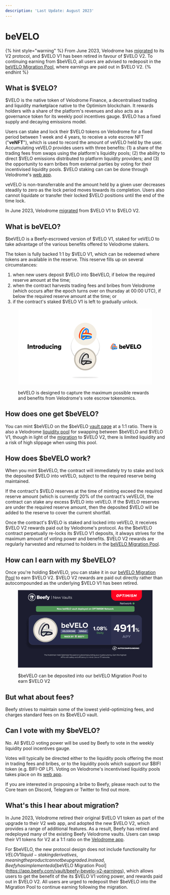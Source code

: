 ```yaml
---
description: 'Last Update: August 2023'
---
```


# beVELO

{% hint style="warning" %}
From June 2023, Velodrome has [migrated](bevelo.md#whats-this-i-hear-about-migration) to its V2 protocol, and $VELO V1 has been retired in favour of $VELO V2. To continuing earning from $beVELO, all users are advised to redeposit in the [beVELO Migration Pool](https://app.beefy.com/vault/beefy-bevelo-v2-earnings), where earnings are paid out in $VELO V2.
{% endhint %}

## What is $VELO?

$VELO is the native token of Velodrome Finance, a decentralised trading and liquidity marketplace native to the Optimism blockchain. It rewards holders with a share of the platform's revenues and also acts as a governance token for its weekly pool incentives gauge. $VELO has a fixed supply and decaying emissions model.

Users can stake and lock their $VELO tokens on Velodrome for a fixed period between 1 week and 4 years, to receive a vote escrow NFT ("**veNFT**"), which is used to record the amount of veVELO held by the user. Accumulating veVELO provides users with three benefits: (1) a share of the trading fees from swaps using the platform's liquidity pools; (2) the ability to direct $VELO emissions distributed to platform liquidity providers; and (3) the opportunity to earn bribes from external parties by voting for their incentivised liquidity pools. $VELO staking can can be done through Velodrome's [web app](https://velodrome.finance/).

veVELO is non-transferrable and the amount held by a given user decreases steadily to zero as the lock period moves towards its completion. Users also cannot liquidate or transfer their locked $VELO positions until the end of the time lock.

In June 2023, Velodrome [migrated](bevelo.md#whats-this-i-hear-about-migration) from $VELO V1 to $VELO V2.

## What is beVELO?

$beVELO is a Beefy-escrowed version of $VELO V1, staked for veVELO to take advantage of the various benefits offered to Velodrome stakers.

The token is fully backed 1:1 by $VELO V1, which can be redeemed where tokens are available in the reserve. This reserve fills up on several circumstances:

1. when new users deposit $VELO into $beVELO, if below the required reserve amount at the time;&#x20;
2. when the contract harvests trading fees and bribes from Velodrome (which occurs after the epoch turns over on thursday at 00:00 UTC), if below the required reserve amount at the time; or
3. if the contract's staked $VELO V1 is left to gradually unlock.

<figure><img src="../../.gitbook/assets/bevelo_poster-1.png" alt=""><figcaption><p>beVELO is designed to capture the maximum possible rewards and benefits from Velodrome's vote escrow tokenomics.</p></figcaption></figure>

## How does one get $beVELO?

You can mint $beVELO on the $beVELO [vault page](https://app.beefy.finance/vault/beefy-bevelo) at a 1:1 ratio. There is also a Velodrome [liquidity pool](https://optimistic.etherscan.io/address/0xC6c7B143295b2920DA41369e9627245FaB8c1CcE) for swapping between $beVELO and $VELO V1, though in light of the [migration](bevelo.md#whats-this-i-hear-about-migration) to $VELO V2, there is limited liquidity and a risk of high slippage when using this pool.

## How does $beVELO work?

When you mint $beVELO, the contract will immediately try to stake and lock the deposited $VELO into veVELO, subject to the required reserve being maintained.

If the contract's $VELO reserves at the time of minting exceed the required reserve amount (which is currently 20% of the contract's veVELO), the contract can stake any excess $VELO into veVELO. If the $VELO reserves are under the required reserve amount, then the deposited $VELO will be added to the reserve to cover the current shortfall.

Once the contract's $VELO is staked and locked into veVELO, it receives $VELO V2 rewards paid out by Velodrome's protocol. As the $beVELO contract perpetually re-locks its $VELO V1 deposits, it always strives for the maximum amount of voting power and benefits. $VELO V2 rewards are regularly harvested and returned to holders in the [beVELO Migration Pool](https://app.beefy.com/vault/beefy-bevelo-v2-earningshttps://app.beefy.com/vault/beefy-bevelo-v2-earnings).

## How can I earn with my $beVELO?

Once you're holding $beVELO, you can stake it in our [beVELO Migration Pool](https://app.beefy.com/vault/beefy-bevelo-v2-earnings) to earn $VELO V2. $VELO V2 rewards are paid out directly rather than autocompounded as the underlying $VELO V1 has been retired.

<figure><img src="../../.gitbook/assets/bevelo_vault-1.png" alt=""><figcaption><p>$beVELO can be deposited into our beVELO Migration Pool to earn $VELO V2</p></figcaption></figure>

## But what about fees?

Beefy strives to maintain some of the lowest yield-optimizing fees, and charges standard fees on its $beVELO vault.

## Can I vote with my $beVELO?

No. All $VELO voting power will be used by Beefy to vote in the weekly liquidity pool incentives gauge.&#x20;

Votes will typically be directed either to the liquidity pools offering the most in trading fees and bribes, or to the liquidity pools which support our $BIFI token (e.g. BIFI-OP LP). Voting on Velodrome's incentivised liquidity pools takes place on its [web app](https://app.velodrome.finance/vote).

If you are interested in proposing a bribe to Beefy, please reach out to the Core team on Discord, Telegram or Twitter to find out more.

## What's this I hear about migration?

In June 2023, Velodrome retired their original $VELO V1 token as part of the upgrade to their V2 web app, and adopted the new $VELO V2, which provides a range of additional features. As a result, Beefy has retired and redeployed many of the existing Beefy Velodrome vaults. Users can swap their V1 tokens for V2 at a 1:1 ratio on the [Velodrome app](https://velodrome.finance/).

For $beVELO, the new protocol design does not include functionality for $VELO V1 liquid-staking derivatives, meaning the product cannot be upgraded. Instead, Beefy has implemented a [$beVELO Migration Pool](https://app.beefy.com/vault/beefy-bevelo-v2-earnings), which allows users to get the benefit of the its $VELO V1 voting power, and rewards paid out in $VELO V2. All users are urged to redeposit their $beVELO into the Migration Pool to continue earning following the migration.
